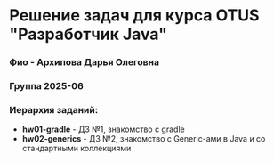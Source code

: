 # Решение задач для курса OTUS "Разработчик Java"

### Фио - Архипова Дарья Олеговна
### Группа 2025-06
### Иерархия заданий:
- **hw01-gradle** - ДЗ №1, знакомство с gradle
- **hw02-generics** - ДЗ №2, знакомство с Generic-ами в Java и со стандартными коллекциями
